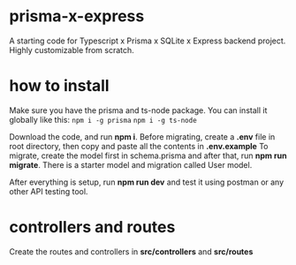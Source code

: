# prisma-x-express
A starting code for Typescript x Prisma x SQLite x Express backend project. Highly customizable from scratch.

# how to install
Make sure you have the prisma and ts-node package. You can install it globally like this:
```npm i -g prisma```
```npm i -g ts-node```

Download the code, and run **npm i**.
Before migrating, create a **.env** file in root directory, then copy and paste all the contents in **.env.example**
To migrate, create the model first in schema.prisma and after that, run **npm run migrate**.
There is a starter model and migration called User model.

After everything is setup, run **npm run dev**
and test it using postman or any other API testing tool.

# controllers and routes
Create the routes and controllers in **src/controllers** and **src/routes**
